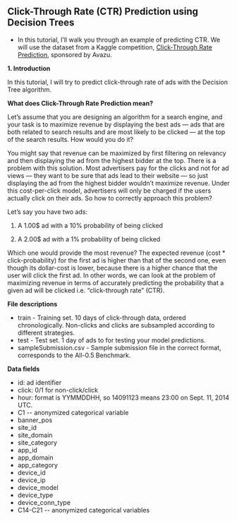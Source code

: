 **Click-Through Rate (CTR) Prediction using Decision Trees**
---
*   In this tutorial, I’ll walk you through an example of predicting CTR. We will use the dataset from a Kaggle competition, [Click-Through Rate Prediction](https://www.kaggle.com/c/avazu-ctr-prediction), sponsored by Avazu. 

**1. Introduction**

In this tutorial, I will try to predict click-through rate of ads with the Decision Tree algorithm.

**What does Click-Through Rate Prediction mean?**

Let’s assume that you are designing an algorithm for a search engine, and your task is to maximize revenue by displaying the best ads — ads that are both related to search results and are most likely to be clicked — at the top of the search results. How would you do it?

You might say that revenue can be maximized by first filtering on relevancy and then displaying the ad from the highest bidder at the top. There is a problem with this solution. Most advertisers pay for the clicks and not for ad views — they want to be sure that ads lead to their website — so just displaying the ad from the highest bidder wouldn’t maximize revenue. Under this cost-per-click model, advertisers will only be charged if the users actually click on their ads.  So how to correctly approach this problem?

Let’s say you have two ads:

1.   A 1.00$ ad with a 10% probability of being clicked

2.   A 2.00$ ad with a 1% probability of being clicked

Which one would provide the most revenue? The expected revenue (cost * click-probability) for the first ad is higher than that of the second one, even though its dollar-cost is lower, because there is a higher chance that the user will click the first ad. In other words, we can look at the problem of maximizing revenue in terms of accurately predicting the probability that a given ad will be clicked i.e. “click-through rate” (CTR).


**File descriptions**


*   train - Training set. 10 days of click-through data, ordered chronologically. Non-clicks and clicks are subsampled according to different strategies.
*   test - Test set. 1 day of ads to for testing your model predictions.
*   sampleSubmission.csv - Sample submission file in the correct format, corresponds to the All-0.5 Benchmark.


**Data fields**
*   id: ad identifier
*   click: 0/1 for non-click/click
*   hour: format is YYMMDDHH, so 14091123 means 23:00 on Sept. 11, 2014 UTC.
*   C1 -- anonymized categorical variable
*   banner_pos
*   site_id
*   site_domain
*   site_category
*   app_id
*   app_domain
*   app_category
*   device_id
*   device_ip
*   device_model
*   device_type
*   device_conn_type
*   C14-C21 -- anonymized categorical variables
